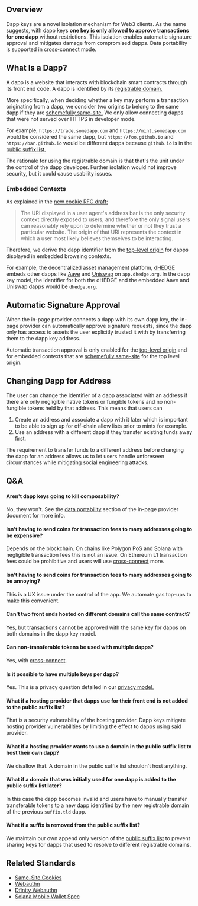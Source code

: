 ## Overview

Dapp keys are a novel isolation mechanism for Web3 clients.  As the name
suggests, with dapp keys **one key is only allowed to approve transactions for
one dapp** without restrictions. This isolation enables automatic signature
approval and mitigates damage from compromised dapps. Data portability is
supported in [cross-connect](./cross-connect.md) mode.

## What Is a Dapp?

A dapp is a website that interacts with blockchain smart contracts through its
front end code.  A dapp is identified by its [registrable
domain.](https://url.spec.whatwg.org/#host-registrable-domain)

More specifically, when deciding whether a key may perform a transaction
originating from a dapp, we consider two origins to belong to the same dapp if
they are [schemefully same-site.](https://html.spec.whatwg.org/#same-site)
We only allow connecting dapps that were not served over HTTPS in developer
mode.

For example, `https://trade.somedapp.com` and `https://mint.somedapp.com` would
be considered the same dapp, but `https://foo.github.io` and
`https://bar.github.io` would be different dapps because `github.io` is in the
[public suffix list.](https://publicsuffix.org/list/)

The rationale for using the registrable domain is that that's the unit under the
control of the dapp developer.  Further isolation would not improve security,
but it could cause usability issues.

### Embedded Contexts

As explained in the [new cookie RFC
draft:](https://datatracker.ietf.org/doc/html/draft-ietf-httpbis-rfc6265bis-09#section-5.2.1)

> The URI displayed in a user agent's address bar is the only security context
directly exposed to users, and therefore the only signal users can reasonably
rely upon to determine whether or not they trust a particular website. The
origin of that URI represents the context in which a user most likely believes
themselves to be interacting.

Therefore, we derive the dapp identifier from the [top-level
origin](https://html.spec.whatwg.org/#concept-environment-top-level-origin) for
dapps displayed in embedded browsing contexts.

For example, the decentralized asset management platform,
[dHEDGE](https://www.dhedge.org/) embeds other dapps like
[Aave](https://aave.com/) and [Uniswap](https://uniswap.org/) on
`app.dhedge.org`.  In the dapp key model, the identifier for both the dHEDGE and
the embedded Aave and Uniswap dapps would be `dhedge.org`.  

## Automatic Signature Approval

When the in-page provider connects a dapp with its own dapp key, the in-page
provider can automatically approve signature requests, since the dapp only has
access to assets the user explicitly trusted it with by transferring them to the
dapp key address.

Automatic transaction approval is only enabled for the [top-level
origin](https://html.spec.whatwg.org/#concept-environment-top-level-origin) and
for embedded contexts that are [schemefully
same-site](https://html.spec.whatwg.org/#same-site) for the top level origin.

## Changing Dapp for Address

The user can change the identifier of a dapp associated with an address if there
are only negligible native tokens or fungible tokens and no non-fungible tokens
held by that address.
This means that users can

1. Create an address and associate a dapp with it later which is important to be
   able to sign up for off-chain allow lists prior to mints for example.
2. Use an address with a different dapp if they transfer existing funds away
   first.

The requirement to transfer funds to a different address before changing the
dapp for an address allows us to let users handle unforeseen circumstances while
mitigating social engineering attacks.

## Q&A

#### Aren't dapp keys going to kill composability?

No, they won't. See the [data
portability](./in-page-provider.md#data-portability) section of the in-page
provider document for more info.

#### Isn't having to send coins for transaction fees to many addresses going to be expensive?

Depends on the blockchain.  On chains like Polygon PoS and Solana with
negligible transaction fees this is not an issue.  On Ethereum L1 transaction
fees could be prohibitive and users will use [cross-connect](./cross-connect.md)
more.

#### Isn't having to send coins for transaction fees to many addresses going to be annoying?

This is a UX issue under the control of the app.  We automate gas top-ups to
make this convenient.

#### Can't two front ends hosted on different domains call the same contract?

Yes, but transactions cannot be approved with the same key for dapps on both
domains in the dapp key model.

#### Can non-transferable tokens be used with multiple dapps?

Yes, with [cross-connect](./cross-connect.md).

#### Is it possible to have multiple keys per dapp?

Yes. This is a privacy question detailed in our [privacy model.](./privacy-model.md)

#### What if a hosting provider that dapps use for their front end is not added to the public suffix list?

That is a security vulnerability of the hosting provider.  Dapp keys
mitigate hosting provider vulnerabilities by limiting the effect to dapps using
said provider.

#### What if a hosting provider wants to use a domain in the public suffix list to host their own dapp?

We disallow that. A domain in the public suffix list shouldn't host anything.

#### What if a domain that was initially used for one dapp is added to the public suffix list later?

In this case the dapp becomes invalid and users have to manually transfer
transferable tokens to a new dapp identified by the new registrable domain of
the previous `suffix.tld` dapp.

#### What if a suffix is removed from the public suffix list?

We maintain our own append only version of the [public suffix
list](https://publicsuffix.org/list/public_suffix_list.dat) to prevent sharing
keys for dapps that used to resolve to different registrable domains.

## Related Standards

- [Same-Site Cookies](https://developer.mozilla.org/en-US/docs/Web/HTTP/Headers/Set-Cookie/SameSite)
- [Webauthn](https://developer.mozilla.org/en-US/docs/Web/API/Web_Authentication_API)
- [Dfinity Webauthn](https://medium.com/dfinity/web-authentication-and-identity-on-the-internet-computer-a9bd5754c547)
- [Solana Mobile Wallet Spec](https://solana-mobile.github.io/mobile-wallet-adapter/spec/spec.html)
   
